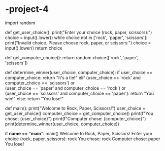# -project-4
import random

def get_user_choice():
    print("Enter your choice (rock, paper, scissors):")
    choice = input().lower()
    while choice not in ['rock', 'paper', 'scissors']:
        print("Invalid choice. Please choose rock, paper, or scissors:")
        choice = input().lower()
    return choice

def get_computer_choice():
    return random.choice(['rock', 'paper', 'scissors'])

def determine_winner(user_choice, computer_choice):
    if user_choice == computer_choice:
        return "It's a tie!"
    elif (user_choice == 'rock' and computer_choice == 'scissors') or \
         (user_choice == 'paper' and computer_choice == 'rock') or \
         (user_choice == 'scissors' and computer_choice == 'paper'):
        return "You win!"
    else:
        return "You lose!"

def main():
    print("Welcome to Rock, Paper, Scissors!")
    user_choice = get_user_choice()
    computer_choice = get_computer_choice()
    print(f"You chose: {user_choice}")
    print(f"Computer chose: {computer_choice}")
    print(determine_winner(user_choice, computer_choice))

if __name__ == "__main__":
    main()
Welcome to Rock, Paper, Scissors!
Enter your choice (rock, paper, scissors):
rock
You chose: rock
Computer chose: paper
You lose!
